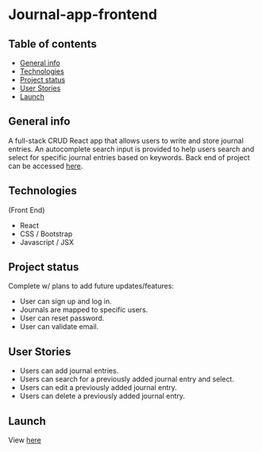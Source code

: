 # Journal-app-frontend

## Table of contents
* [General info](#general-info)
* [Technologies](#technologies)
* [Project status](#project-status)
* [User Stories](#user-stories)
* [Launch](#launch)

## General info
A full-stack CRUD React app that allows users to write and store journal entries. An autocomplete search input is provided to help users search and select for specific journal entries based on keywords. Back end of project can be accessed [here](https://github.com/benjipt/journal-app-api).

## Technologies
(Front End)
- React
- CSS / Bootstrap
- Javascript / JSX

## Project status
Complete w/ plans to add future updates/features:
- User can sign up and log in.
- Journals are mapped to specific users.
- User can reset password.
- User can validate email.

## User Stories
- Users can add journal entries.
- Users can search for a previously added journal entry and select.
- Users can edit a previously added journal entry.
- Users can delete a previously added journal entry.

## Launch
View [here](https://cryptolog-frontend.herokuapp.com/)
